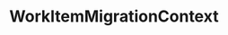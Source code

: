 ---
optionsClassName: WorkItemMigrationConfig
optionsClassFullName: MigrationTools._EngineV1.Configuration.Processing.WorkItemMigrationConfig
configurationSamples:
- name: default
  description: 
  code: >-
    {
      "$type": "WorkItemMigrationConfig",
      "Enabled": false,
      "UpdateCreatedDate": true,
      "UpdateCreatedBy": true,
      "WIQLQuery": "SELECT [System.Id] FROM WorkItems WHERE [System.TeamProject] = @TeamProject AND [System.WorkItemType] NOT IN ('Test Suite', 'Test Plan','Shared Steps','Shared Parameter','Feedback Request') ORDER BY [System.ChangedDate] desc",
      "FixHtmlAttachmentLinks": false,
      "SkipToFinalRevisedWorkItemType": false,
      "WorkItemCreateRetryLimit": 5,
      "FilterWorkItemsThatAlreadyExistInTarget": false,
      "PauseAfterEachWorkItem": false,
      "AttachRevisionHistory": false,
      "LinkMigrationSaveEachAsAdded": false,
      "GenerateMigrationComment": true,
      "WorkItemIDs": null,
      "MaxGracefulFailures": 0,
      "SkipRevisionWithInvalidIterationPath": false,
      "SkipRevisionWithInvalidAreaPath": false
    }
  sampleFor: MigrationTools._EngineV1.Configuration.Processing.WorkItemMigrationConfig
description: WorkItemMigrationConfig is the main processor used to Migrate Work Items, Links, and Attachments. Use `WorkItemMigrationConfig` to configure.
className: WorkItemMigrationContext
typeName: Processors
architecture: v1
options:
- parameterName: AttachRevisionHistory
  type: Boolean
  description: This will create a json file with the revision history and attach it to the work item. Best used with `MaxRevisions` or `ReplayRevisions`.
  defaultValue: '?'
- parameterName: Enabled
  type: Boolean
  description: If enabled then the processor will run
  defaultValue: false
- parameterName: FilterWorkItemsThatAlreadyExistInTarget
  type: Boolean
  description: This loads all of the work items already saved to the Target and removes them from the Source work item list prior to commencing the run. While this may take some time in large data sets it reduces the time of the overall migration significantly if you need to restart.
  defaultValue: true
- parameterName: FixHtmlAttachmentLinks
  type: Boolean
  description: "**beta** If enabled this will fix any image attachments URL's, work item mention URL's or user mentions in the HTML fields as well as discussion comments. You must specify a PersonalAccessToken in the Source project for Azure DevOps; TFS should use integrated authentication."
  defaultValue: '?'
- parameterName: GenerateMigrationComment
  type: Boolean
  description: If enabled, adds a comment recording the migration
  defaultValue: false
- parameterName: LinkMigrationSaveEachAsAdded
  type: Boolean
  description: "If you have changed parents before re-running a sync you may get a `TF26194: unable to change the value of the 'Parent' field` error. This will resolve it, but will slow migration."
  defaultValue: false
- parameterName: MaxGracefulFailures
  type: Int32
  description: The maximum number of failures to tolerate before the migration fails. When set above zero, a work item migration error is logged but the migration will continue until the number of failed items reaches the configured value, after which the migration fails.
  defaultValue: 0
- parameterName: PauseAfterEachWorkItem
  type: Boolean
  description: Pause after each work item is migrated
  defaultValue: false
- parameterName: SkipRevisionWithInvalidAreaPath
  type: Boolean
  description: When set to true, this setting will skip a revision if the source area has not been migrated, has been deleted or is somehow invalid, etc.
  defaultValue: missng XML code comments
- parameterName: SkipRevisionWithInvalidIterationPath
  type: Boolean
  description: This will skip a revision if the source iteration has not been migrated i.e. it was deleted
  defaultValue: missng XML code comments
- parameterName: SkipToFinalRevisedWorkItemType
  type: Boolean
  description: "**beta** If enabled this will fix any image attachments URL's, work item mention URL's or user mentions in the HTML fields as well as discussion comments. You must specify a PersonalAccessToken in the Source project for Azure DevOps; TFS should use integrated authentication."
  defaultValue: false
- parameterName: UpdateCreatedBy
  type: Boolean
  description: "If this is enabled the creation process on the target project will create the items with the original creation date. (Important: The item history is always pointed to the date of the migration, it's change only the data column CreateDate, not the internal create date)"
  defaultValue: true
- parameterName: UpdateCreatedDate
  type: Boolean
  description: "If this is enabled the creation process on the target project will create the items with the original creation date. (Important: The item history is always pointed to the date of the migration, it's change only the data column CreateDate, not the internal create date)"
  defaultValue: true
- parameterName: WIQLQuery
  type: String
  description: A work item query based on WIQL to select only important work items. To migrate all leave this empty. See [WIQL Query Bits](#wiql-query-bits)
  defaultValue: SELECT [System.Id] FROM WorkItems WHERE [System.TeamProject] = @TeamProject AND [[System.WorkItemType] NOT IN ('Test Suite', 'Test Plan','Shared Steps','Shared Parameter','Feedback Request') ORDER BY [System.ChangedDate] desc
- parameterName: WorkItemCreateRetryLimit
  type: Int32
  description: '**beta** If set to a number greater than 0 work items that fail to save will retry after a number of seconds equal to the retry count. This allows for periodic network glitches not to end the process.'
  defaultValue: 5
- parameterName: WorkItemIDs
  type: IList
  description: A list of work items to import
  defaultValue: '[]'
status: ready
processingTarget: Work Items
classFile: /src/VstsSyncMigrator.Core/Execution/MigrationContext/WorkItemMigrationContext.cs
optionsClassFile: /src/MigrationTools/_EngineV1/Configuration/Processing/WorkItemMigrationConfig.cs

redirectFrom: []
layout: reference
toc: true
permalink: /Reference/v1/Processors/WorkItemMigrationContext/
title: WorkItemMigrationContext
categories:
- Processors
- v1
topics:
- topic: notes
  path: /docs/Reference/v1/Processors/WorkItemMigrationContext-notes.md
  exists: true
  markdown: >-
    ## <a name="WIQLQueryBits"></a>WIQL Query Bits


    The Work Item queries are all built using Work Item [Query Language (WIQL)](https://docs.microsoft.com/en-us/azure/devops/boards/queries/wiql-syntax).


    > Note: A useful Azure DevOps Extension to explore WIQL is the [WIQL Editor](https://marketplace.visualstudio.com/items?itemName=ottostreifel.wiql-editor)


    ### Examples


    You can use the [WIQL Editor](https://marketplace.visualstudio.com/items?itemName=ottostreifel.wiql-editor) to craft a query in Azure DevOps.


    Typical way that queries are built:


    ```
     var targetQuery =
         string.Format(
             @"SELECT [System.Id], [{ReflectedWorkItemIDFieldName}] FROM WorkItems WHERE [System.TeamProject] = @TeamProject {WIQLQueryBit} ORDER BY {WIQLOrderBit}",
             Engine.Target.Config.ReflectedWorkItemIDFieldName,
             _config.WIQLQueryBit,
             _config.WIQLOrderBit
          );
    var targetFoundItems = Engine.Target.WorkItems.GetWorkItems(targetQuery);

    ```


    A simple example config:


    ```

    "WIQLQueryBit": "AND [System.WorkItemType] NOT IN ('Test Suite', 'Test Plan')",

    "WIQLOrderBit": "[System.ChangedDate] desc",

    ```

    Scope to Area Path (Team data):


    ```

    "WIQLQueryBit": "AND [System.AreaPath] UNDER 'project\Team 1\' AND [System.WorkItemType] NOT IN ('Test Suite', 'Test Plan')",

    "WIQLOrderBit": "[System.ChangedDate] desc",

    ```


    ```

    "WIQLQueryBit": "AND [System.ChangedDate] > 'project\Team 1\' AND [System.WorkItemType] NOT IN ('Test Suite', 'Test Plan')",

    "WIQLOrderBit": "[System.ChangedDate] desc",

    ```


    ## <a name="NodeBasePath"></a>NodeBasePath Configuration 


    Moved to the ProcessorEnricher [TfsNodeStructure](/Reference/v2/ProcessorEnrichers/TfsNodeStructure/)


    # Iteration Maps and Area Maps


    Moved to the ProcessorEnricher [TfsNodeStructure](/Reference/v2/ProcessorEnrichers/TfsNodeStructure/)




    ## More Complex Team Migrations

    The above options allow you to bring over a sub-set of the WIs (using the `WIQLQueryBit`) and move their area or iteration path to a default location. However you may wish to do something more complex e.g. re-map the team structure. This can be done with addition of a `FieldMaps` block to configuration in addition to the `NodeBasePaths`.


    Using the above sample structure, if you wanted to map the source project `Team 1`  to target project `Team A` etc. you could add the field map as follows


    A complete list of [FieldMaps](../Reference/v1/FieldMaps/index.md) are available.


    ```
     "FieldMaps": [
       {
          "$type": "FieldValueMapConfig",
          "WorkItemTypeName": "*",
          "sourceField": "System.AreaPath",
          "targetField": "System.AreaPath",
          "defaultValue": "TargetProg",
          "valueMapping": {
            "SampleProj\\Team 1": "TargetProg\\Team A",
            "SampleProj\\Team 2": "TargetProg\\Team B"
            "SampleProj\\Team 3": "TargetProg\\Team C"
          }
        },
      ],

    ```


    > Note: This mappings could also be achieved with other forms of Field mapper e.g. `RegexFieldMapConfig`, but the value mapper as an example is easy to understand


    # Removed Properties


    - PrefixProjectToNodes - This option was removed in favour of the Area and Iteration Maps on [TfsNodeStructure](/Reference/v2/ProcessorEnrichers/TfsNodeStructure/)
- topic: introduction
  path: /docs/Reference/v1/Processors/WorkItemMigrationContext-introduction.md
  exists: true
  markdown: >+
    The `WorkItemMigrationContext` processor is used for migrating work items from one Azure DevOps instance to another. This encompasses a variety of activities:


    1. **Transferring Work Items Between Instances**: The primary purpose of the processor is to transfer work items, including bugs, tasks, user stories, features, and more, from one Azure DevOps instance to another.


    2. **Migrating Work Item History**: The processor can also replicate the entire revision history of work items, providing continuity and maintaining a record of changes.


    3. **Migrating Attachments and Links**: The processor can transfer any attachments or links associated with work items. This includes both external links and internal links to other work items.


    4. **Updating Metadata**: If configured, the processor can update the "Created Date" and "Created By" fields on migrated work items to match the original items in the source instance.


    5. **Filtering Work Items**: The processor can be configured to only migrate certain work items based on their area or iteration paths.


    Overall, the `WorkItemMigrationContext` processor is a comprehensive tool for transferring work items and their associated data and metadata between Azure DevOps instances. It should be used whenever there is a need to move work items between instances while preserving as much information as possible.

---
